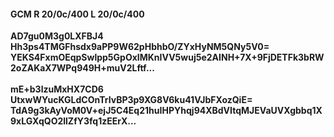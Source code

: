 #### GCM R 20/0c/400 L 20/0c/400
**AD7gu0M3g0LXFBJ4**<br/>**Hh3ps4TMGFhsdx9aPP9W62pHbhbO/ZYxHyNM5QNy5V0=**<br/>**YEKS4FxmOEqpSwlpp5GpOxIMKnIVV5wuj5e2AINH+7X+9FjDETFk3bRW2oZAKaX7WPq949H+muV2Lftf...**<br/><br/>
**mE+b3lzuMxHX7CD6**<br/>**UtxwWYucKGLdCOnTrIvBP3p9XG8V6ku41VJbFXozQiE=**<br/>**TdA9g3kAyVoM0V+ejJ5C4Eq21huIHPYhqj94XBdVItqMJEVaUVXgbbq1X9xLGXqQO2llZfY3fq1zEErX...**